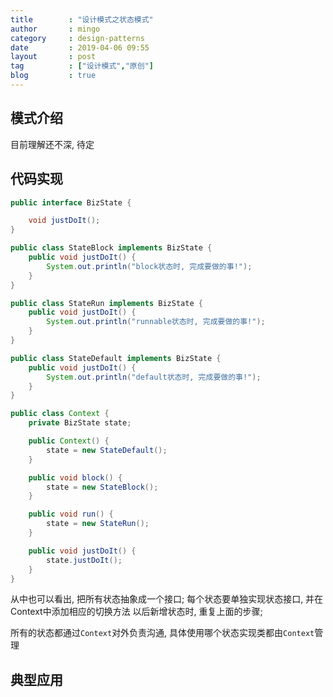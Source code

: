 ```yaml
---
title        : "设计模式之状态模式"
author       : mingo
category     : design-patterns
date         : 2019-04-06 09:55
layout       : post
tag          : ["设计模式","原创"]
blog         : true
---
```


## 模式介绍

目前理解还不深, 待定

## 代码实现

```java
public interface BizState {

    void justDoIt();
}

public class StateBlock implements BizState {
    public void justDoIt() {
        System.out.println("block状态时, 完成要做的事!");
    }
}

public class StateRun implements BizState {
    public void justDoIt() {
        System.out.println("runnable状态时, 完成要做的事!");
    }
}

public class StateDefault implements BizState {
    public void justDoIt() {
        System.out.println("default状态时, 完成要做的事!");
    }
}
```

```java
public class Context {
    private BizState state;

    public Context() {
        state = new StateDefault();
    }

    public void block() {
        state = new StateBlock();
    }

    public void run() {
        state = new StateRun();
    }

    public void justDoIt() {
        state.justDoIt();
    }
}
```

从中也可以看出, 把所有状态抽象成一个接口; 
每个状态要单独实现状态接口, 并在Context中添加相应的切换方法
以后新增状态时, 重复上面的步骤;

所有的状态都通过`Context`对外负责沟通, 具体使用哪个状态实现类都由`Context`管理

## 典型应用
